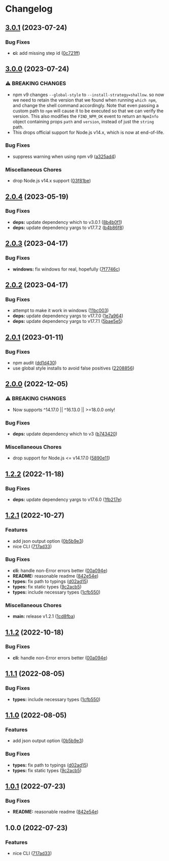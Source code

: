 # Changelog

## [3.0.1](https://github.com/boneskull/midnight-smoker/compare/v3.0.0...v3.0.1) (2023-07-24)


### Bug Fixes

* **ci:** add missing step id ([0c721ff](https://github.com/boneskull/midnight-smoker/commit/0c721ffc5b8d49bf2e755a116f16272d29e71e5f))

## [3.0.0](https://github.com/boneskull/midnight-smoker/compare/v2.0.4...v3.0.0) (2023-07-24)


### ⚠ BREAKING CHANGES

* npm v9 changes `--global-style` to `--install-strategy=shallow`.  so now we need to retain the version that we found when running `which npm`, and change the shell command accordingly.  Note that even passing a custom path to `npm` will cause it to be executed so that we can verify the version.  This also modifies the `FIND_NPM_OK` event to return an `NpmInfo` object containing props `path` and `version`, instead of just the `string` path.
* This drops official support for Node.js v14.x, which is now at end-of-life.

### Bug Fixes

* suppress warning when using npm v9 ([a325ad4](https://github.com/boneskull/midnight-smoker/commit/a325ad407f452a1a77a09eb304e35a9471b44a05))


### Miscellaneous Chores

* drop Node.js v14.x support ([03f81be](https://github.com/boneskull/midnight-smoker/commit/03f81becc05cdf091fe8e56b273c1b3d9ed1a3b4))

## [2.0.4](https://github.com/boneskull/midnight-smoker/compare/v2.0.3...v2.0.4) (2023-05-19)


### Bug Fixes

* **deps:** update dependency which to v3.0.1 ([8b4b0f1](https://github.com/boneskull/midnight-smoker/commit/8b4b0f106887dfa4fbda9ea5c9103bb7fc311c4c))
* **deps:** update dependency yargs to v17.7.2 ([b4b86f8](https://github.com/boneskull/midnight-smoker/commit/b4b86f8afb03bddb0ec252a62c7661b0701b3519))

## [2.0.3](https://github.com/boneskull/midnight-smoker/compare/v2.0.2...v2.0.3) (2023-04-17)


### Bug Fixes

* **windows:** fix windows for real, hopefully ([7f7746c](https://github.com/boneskull/midnight-smoker/commit/7f7746c82792a6ccd49cc0754cef346d97e877a5))

## [2.0.2](https://github.com/boneskull/midnight-smoker/compare/v2.0.1...v2.0.2) (2023-04-17)


### Bug Fixes

* attempt to make it work in windows ([11bc003](https://github.com/boneskull/midnight-smoker/commit/11bc0033fa060bf8facdea2776c0eddf5eb6f320))
* **deps:** update dependency yargs to v17.7.0 ([1e7a964](https://github.com/boneskull/midnight-smoker/commit/1e7a9643cb7bf58d11a9ee5054bf2d66aa702346))
* **deps:** update dependency yargs to v17.7.1 ([5bae5e5](https://github.com/boneskull/midnight-smoker/commit/5bae5e502e3631561559dc8a427dc868a57f403e))

## [2.0.1](https://github.com/boneskull/midnight-smoker/compare/v2.0.0...v2.0.1) (2023-01-11)


### Bug Fixes

* npm audit ([dd1d430](https://github.com/boneskull/midnight-smoker/commit/dd1d430253c37c7d718b1c602b475e534d5c737f))
* use global style installs to avoid false positives ([2208856](https://github.com/boneskull/midnight-smoker/commit/2208856900dcc204db0285131d0f38d656387454))

## [2.0.0](https://github.com/boneskull/midnight-smoker/compare/v1.2.2...v2.0.0) (2022-12-05)


### ⚠ BREAKING CHANGES

* Now supports ^14.17.0 || ^16.13.0 || >=18.0.0 only!

### Bug Fixes

* **deps:** update dependency which to v3 ([b743420](https://github.com/boneskull/midnight-smoker/commit/b74342065771852ede8f4531448c04d1e49b47d1))


### Miscellaneous Chores

* drop support for Node.js &lt;= v14.17.0 ([5890e11](https://github.com/boneskull/midnight-smoker/commit/5890e11ddea1c0fda8ed8071a43e190e413cf056))

## [1.2.2](https://github.com/boneskull/midnight-smoker/compare/v1.2.1...v1.2.2) (2022-11-18)


### Bug Fixes

* **deps:** update dependency yargs to v17.6.0 ([1fb217e](https://github.com/boneskull/midnight-smoker/commit/1fb217e2e72c05f7d38e82f43dcc159857a00ff3))

## [1.2.1](https://github.com/boneskull/midnight-smoker/compare/v1.1.2...v1.2.1) (2022-10-27)


### Features

* add json output option ([0b5b9e3](https://github.com/boneskull/midnight-smoker/commit/0b5b9e374b56da9ca3e5e2233c05fc2688308a77))
* nice CLI ([717ad33](https://github.com/boneskull/midnight-smoker/commit/717ad33ffd481f78d6d112e02d7c79d5993676c7))


### Bug Fixes

* **cli:** handle non-Error errors better ([00a094e](https://github.com/boneskull/midnight-smoker/commit/00a094e62cf8ee6bcb4642812573143f183a862e))
* **README:** reasonable readme ([842e54e](https://github.com/boneskull/midnight-smoker/commit/842e54e1abc741da0b1722a94a9f49fbdd06457e))
* **types:** fix path to typings ([d02ad15](https://github.com/boneskull/midnight-smoker/commit/d02ad15bdf329839031475a0dcf850b234d04585))
* **types:** fix static types ([9c2acb5](https://github.com/boneskull/midnight-smoker/commit/9c2acb51d57a79a7a2884620787330b67ca05b82))
* **types:** include necessary types ([1cfb550](https://github.com/boneskull/midnight-smoker/commit/1cfb550d28b7d13fd27cb089c7dfe1d2dab8bce5))


### Miscellaneous Chores

* **main:** release v1.2.1 ([1cd8fba](https://github.com/boneskull/midnight-smoker/commit/1cd8fbabd45033b8a15e931f7c8aa5311507ae52))

## [1.1.2](https://github.com/boneskull/midnight-smoker/compare/v1.1.1...v1.1.2) (2022-10-18)


### Bug Fixes

* **cli:** handle non-Error errors better ([00a094e](https://github.com/boneskull/midnight-smoker/commit/00a094e62cf8ee6bcb4642812573143f183a862e))

## [1.1.1](https://github.com/boneskull/midnight-smoker/compare/v1.1.0...v1.1.1) (2022-08-05)


### Bug Fixes

* **types:** include necessary types ([1cfb550](https://github.com/boneskull/midnight-smoker/commit/1cfb550d28b7d13fd27cb089c7dfe1d2dab8bce5))

## [1.1.0](https://github.com/boneskull/midnight-smoker/compare/v1.0.1...v1.1.0) (2022-08-05)


### Features

* add json output option ([0b5b9e3](https://github.com/boneskull/midnight-smoker/commit/0b5b9e374b56da9ca3e5e2233c05fc2688308a77))


### Bug Fixes

* **types:** fix path to typings ([d02ad15](https://github.com/boneskull/midnight-smoker/commit/d02ad15bdf329839031475a0dcf850b234d04585))
* **types:** fix static types ([9c2acb5](https://github.com/boneskull/midnight-smoker/commit/9c2acb51d57a79a7a2884620787330b67ca05b82))

## [1.0.1](https://github.com/boneskull/midnight-smoker/compare/v1.0.0...v1.0.1) (2022-07-23)


### Bug Fixes

* **README:** reasonable readme ([842e54e](https://github.com/boneskull/midnight-smoker/commit/842e54e1abc741da0b1722a94a9f49fbdd06457e))

## 1.0.0 (2022-07-23)


### Features

* nice CLI ([717ad33](https://github.com/boneskull/midnight-smoker/commit/717ad33ffd481f78d6d112e02d7c79d5993676c7))
